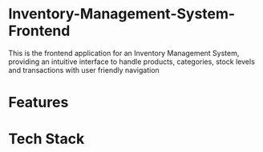 # Inventory-Management-System-Frontend
This is the frontend application for an Inventory Management System, providing an intuitive interface to handle products, categories, stock levels and transactions with user friendly navigation

# Features

# Tech Stack


